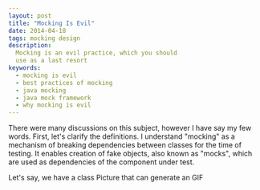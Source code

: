 ```yaml
---
layout: post
title: "Mocking Is Evil"
date: 2014-04-18
tags: mocking design
description:
  Mocking is an evil practice, which you should
  use as a last resort
keywords:
  - mocking is evil
  - best practices of mocking
  - java mocking
  - java mock framework
  - why mocking is evil
---
```


There were many discussions on this subject, however
I have say my few words. First, let's clarify the definitions.
I understand "mocking" as a mechanism of breaking dependencies
between classes for the time of testing. It enables creation
of fake objects, also known as "mocks", which are used as
dependencies of the component under test.

Let's say, we have a class Picture that can generate
an GIF

